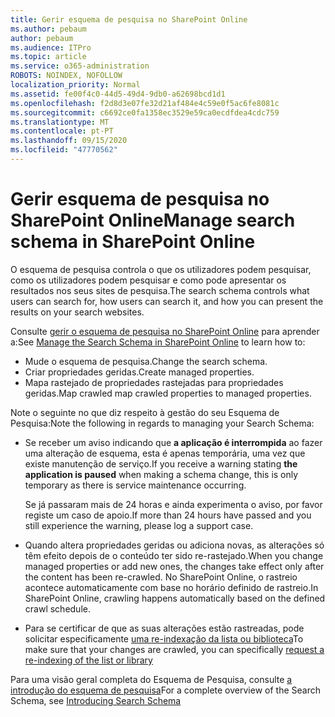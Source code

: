 ```yaml
---
title: Gerir esquema de pesquisa no SharePoint Online
ms.author: pebaum
author: pebaum
ms.audience: ITPro
ms.topic: article
ms.service: o365-administration
ROBOTS: NOINDEX, NOFOLLOW
localization_priority: Normal
ms.assetid: fe00f4c0-44d5-49d4-9db0-a62698bcd1d1
ms.openlocfilehash: f2d8d3e07fe32d21af484e4c59e0f5ac6fe8081c
ms.sourcegitcommit: c6692ce0fa1358ec3529e59ca0ecdfdea4cdc759
ms.translationtype: MT
ms.contentlocale: pt-PT
ms.lasthandoff: 09/15/2020
ms.locfileid: "47770562"
---
```

# <a name="manage-search-schema-in-sharepoint-online"></a><span data-ttu-id="477d4-102">Gerir esquema de pesquisa no SharePoint Online</span><span class="sxs-lookup"><span data-stu-id="477d4-102">Manage search schema in SharePoint Online</span></span>

<span data-ttu-id="477d4-103">O esquema de pesquisa controla o que os utilizadores podem pesquisar, como os utilizadores podem pesquisar e como pode apresentar os resultados nos seus sites de pesquisa.</span><span class="sxs-lookup"><span data-stu-id="477d4-103">The search schema controls what users can search for, how users can search it, and how you can present the results on your search websites.</span></span> 

<span data-ttu-id="477d4-104">Consulte [gerir o esquema de pesquisa no SharePoint Online](https://docs.microsoft.com/sharepoint/manage-search-schema) para aprender a:</span><span class="sxs-lookup"><span data-stu-id="477d4-104">See [Manage the Search Schema in SharePoint Online](https://docs.microsoft.com/sharepoint/manage-search-schema) to learn how to:</span></span> 
- <span data-ttu-id="477d4-105">Mude o esquema de pesquisa.</span><span class="sxs-lookup"><span data-stu-id="477d4-105">Change the search schema.</span></span>
- <span data-ttu-id="477d4-106">Criar propriedades geridas.</span><span class="sxs-lookup"><span data-stu-id="477d4-106">Create managed properties.</span></span>
- <span data-ttu-id="477d4-107">Mapa rastejado de propriedades rastejadas para propriedades geridas.</span><span class="sxs-lookup"><span data-stu-id="477d4-107">Map crawled map crawled properties to managed properties.</span></span>

<span data-ttu-id="477d4-108">Note o seguinte no que diz respeito à gestão do seu Esquema de Pesquisa:</span><span class="sxs-lookup"><span data-stu-id="477d4-108">Note the following in regards to managing your Search Schema:</span></span>

- <span data-ttu-id="477d4-109">Se receber um aviso indicando que **a aplicação é interrompida** ao fazer uma alteração de esquema, esta é apenas temporária, uma vez que existe manutenção de serviço.</span><span class="sxs-lookup"><span data-stu-id="477d4-109">If you receive a warning stating **the application is paused** when making a schema change, this is only temporary as there is service maintenance occurring.</span></span> 

    <span data-ttu-id="477d4-110">Se já passaram mais de 24 horas e ainda experimenta o aviso, por favor registe um caso de apoio.</span><span class="sxs-lookup"><span data-stu-id="477d4-110">If more than 24 hours have passed and you still experience the warning, please log a support case.</span></span>
- <span data-ttu-id="477d4-111">Quando altera propriedades geridas ou adiciona novas, as alterações só têm efeito depois de o conteúdo ter sido re-rastejado.</span><span class="sxs-lookup"><span data-stu-id="477d4-111">When you change managed properties or add new ones, the changes take effect only after the content has been re-crawled.</span></span> <span data-ttu-id="477d4-112">No SharePoint Online, o rastreio acontece automaticamente com base no horário definido de rastreio.</span><span class="sxs-lookup"><span data-stu-id="477d4-112">In SharePoint Online, crawling happens automatically based on the defined crawl schedule.</span></span>
- <span data-ttu-id="477d4-113">Para se certificar de que as suas alterações estão rastreadas, pode solicitar especificamente [uma re-indexação da lista ou biblioteca](https://docs.microsoft.com/sharepoint/manage-search-schema#request-re-indexing-of-a-document-library-or-list)</span><span class="sxs-lookup"><span data-stu-id="477d4-113">To make sure that your changes are crawled, you can specifically [request a re-indexing of the list or library](https://docs.microsoft.com/sharepoint/manage-search-schema#request-re-indexing-of-a-document-library-or-list)</span></span> 

<span data-ttu-id="477d4-114">Para uma visão geral completa do Esquema de Pesquisa, consulte [a introdução do esquema de pesquisa](https://blogs.technet.microsoft.com/tothesharepoint/2012/11/25/introducing-search-schema-for-sharepoint-2013/)</span><span class="sxs-lookup"><span data-stu-id="477d4-114">For a complete overview of the Search Schema, see [Introducing Search Schema](https://blogs.technet.microsoft.com/tothesharepoint/2012/11/25/introducing-search-schema-for-sharepoint-2013/)</span></span> 


